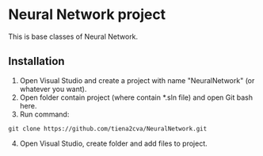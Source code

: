 ﻿# Neural Network project
This is base classes of Neural Network.
## Installation
1. Open Visual Studio and create a project with name "NeuralNetwork" (or whatever you want).
2. Open folder contain project (where contain *.sln file) and open Git bash here.
3. Run command: 
```
git clone https://github.com/tiena2cva/NeuralNetwork.git
```
4. Open Visual Studio, create folder and add files to project. 